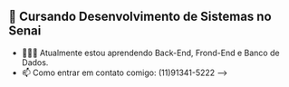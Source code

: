 ## 🏫 Cursando Desenvolvimento de Sistemas no Senai
      
- 🌱👨‍🎓  Atualmente estou aprendendo Back-End, Frond-End e Banco de Dados.
- 📫 Como entrar em contato comigo: (11)91341-5222
-->
